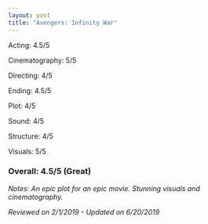 ```yaml
---
layout: post
title: "Avengers: Infinity War"
---
```


Acting: 4.5/5

Cinematography: 5/5

Directing: 4/5

Ending: 4.5/5

Plot: 4/5

Sound: 4/5

Structure: 4/5

Visuals: 5/5

### Overall: 4.5/5 (Great)

*Notes: An epic plot for an epic movie. Stunning visuals and cinematography.*

*Reviewed on 2/1/2019 - Updated on 6/20/2019*

